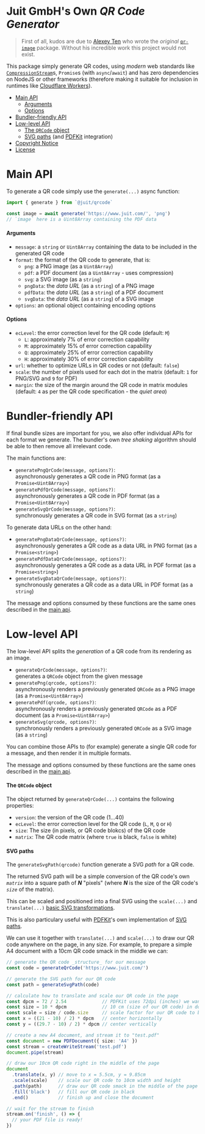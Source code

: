 Juit GmbH's Own _QR Code Generator_
===================================

> First of all, kudos are due to [Alexey Ten](https://github.com/alexeyten)
> who wrote the _original_ [`qr-image`](https://www.npmjs.com/package/qr-image)
> package. Without his incredible work this project would not exist.

This package simply generate QR codes, using _modern_ web standards like
[`CompressionStream`](https://developer.mozilla.org/en-US/docs/Web/API/CompressionStream)s,
`Promise`s (with `async`/`await`) and has zero dependencies on NodeJS or other
frameworks (therefore making it suitable for inclusion in runtimes like
[Cloudflare Workers](https://workers.cloudflare.com/)).

* [Main API](#main-api)
  * [Arguments](#arguments)
  * [Options](#options)
* [Bundler-friendly API](#bundler-friendly-api)
* [Low-level API](#low-level-api)
  * [The `QRCode` object](#the-qrcode-object)
  * [SVG paths](#svg-paths) (and [PDFKit](https://pdfkit.org/) integration)
* [Copyright Notice](NOTICE.md)
* [License](LICENSE.md)

# Main API

To generate a QR code simply use the `generate(...)` async function:

```typescript
import { generate } from `@juit/qrcode`

const image = await generate('https://www.juit.com/', 'png')
// `image` here is a Uint8Array containing the PDF data
```

#### Arguments

* `message`: a `string` or `Uint8Array` containing the data to be included in
             the generated QR code
* `format`: the format of the QR code to generate, that is:
  * `png`: a PNG image (as a `Uint8Array`)
  * `pdf`: a PDF document (as a `Uint8Array` - uses compression)
  * `svg`: a SVG image (as a `string`)
  * `pngData`: the _data URL_ (as a `string`) of a PNG image
  * `pdfData`: the _data URL_ (as a `string`) of a PDF document
  * `svgData`: the _data URL_ (as a `string`) of a SVG image
* `options`: an optional object containing encoding options

#### Options

* `ecLevel`: the error correction level for the QR code
             (default: `M`)
  * `L`: approximately 7% of error correction capability
  * `M`: approximately 15% of error correction capability
  * `Q`: approximately 25% of error correction capability
  * `H`: approximately 30% of error correction capability
* `url`: whether to optimize URLs in QR codes or not
         (default: `false`)
* `scale`: the number of pixels used for each dot in the matrix
           (default: `1` for PNG/SVG and `9` for PDF)
* `margin`: the size of the margin around the QR code in matrix modules
            (default: `4` as per the QR code specification - the _quiet area_)



# Bundler-friendly API

If final bundle sizes are important for you, we also offer individual APIs for
each format we generate. The bundler's own _tree shaking_ algorithm should be
able to then remove all irrelevant code.

The main functions are:

* `generatePngQrCode(message, options?)`: \
  asynchronously generates a QR code in PNG format (as a `Promise<Uint8Array>`)
* `generatePdfQrCode(message, options?)`: \
  asynchronously generates a QR code in PDF format (as a `Promise<Uint8Array>`)
* `generateSvgQrCode(message, options?)`: \
  synchronously generates a QR code in SVG format (as a `string`)

To generate data URLs on the other hand:

* `generatePngDataQrCode(message, options?)`: \
  asynchronously generates a QR code as a data URL in PNG format (as a `Promise<string>`)
* `generatePdfDataQrCode(message, options?)`: \
  asynchronously generates a QR code as a data URL in PDF format (as a `Promise<string>`)
* `generateSvgDataQrCode(message, options?)`: \
  synchronously generates a QR code as a data URL in PDF format (as a `string`)

The message and options consumed by these functions are the same ones described
in the [main api](#main-api).



# Low-level API

The low-level API splits the _generation_ of a QR code from its rendering as
an image.

* `generateQrCode(message, options?)`: \
  generates a `QRCode` object from the given message
* `generatePng(qrcode, options?)`: \
  asynchronously renders a previously generated `QRCode` as a PNG image
  (as a `Promise<Uint8Array>`)
* `generatePdf(qrcode, options?)`: \
  asynchronously renders a previously generated `QRCode` as a PDF document
  (as a `Promise<Uint8Array>`)
* `generateSvg(qrcode, options?)`: \
  synchronously renders a previously generated `QRCode` as a SVG image
  (as a `string`)

You can combine those APIs to (for example) generate a single QR code for
a message, and then render it in multiple formats.

The message and options consumed by these functions are the same ones described
in the [main api](#main-api).

#### The `QRCode` object

The object returned by `generateQrCode(...)` contains the following properties:

* `version`: the version of the QR code (1...40)
* `ecLevel`: the error correction level for the QR code (`L`, `M`, `Q` or `H`)
* `size`: The size (in pixels, or QR code blokcs) of the QR code
* `matrix`: The QR code matrix (where `true` is black, `false` is white)

#### SVG paths

The `generateSvgPath(qrcode)` function generate a SVG _path_ for a QR code.

The returned SVG path will be a simple conversion of the QR code's own
_`matrix`_ into a square path of _**N**_ "pixels" (where _**N**_ is the size of
the QR code's _`size`_ of the matrix).

This can be scaled and positioned into a final SVG using the `scale(...)` and
`translate(...)` [basic SVG transformations](https://developer.mozilla.org/en-US/docs/Web/G/Tutorial/Basic_Transformations).

This is also particulary useful with [PDFKit](https://pdfkit.org/)'s own
implementation of [SVG paths](https://pdfkit.org/docs/vector.html#svg_paths).

We can use it together with `translate(...)` and `scale(...)` to draw our QR
code anywhere on the page, in any size. For example, to prepare a simple A4
document with a 10cm QR code smack in the middle we can:

```typescript
// generate the QR code _structure_ for our message
const code = generateQrCode('https://www.juit.com/')

// generate the SVG path for our QR code
const path = generateSvgPath(code)

// calculate how to translate and scale our QR code in the page
const dpcm = 72 / 2.54             // PDFKit uses 72dpi (inches) we want metric!
const size = 10 * dpcm             // 10 cm (size of our QR code) in dots
const scale = size / code.size     // scale factor for our QR code to be 10 cm
const x = ((21 - 10) / 2) * dpcm   // center horizontally
const y = ((29.7 - 10) / 2) * dpcm // center vertically

// create a new A4 document, and stream it to "test.pdf"
const document = new PDFDocument({ size: 'A4' })
const stream = createWriteStream('test.pdf')
document.pipe(stream)

// draw our 10cm QR code right in the middle of the page
document
  .translate(x, y) // move to x = 5.5cm, y = 9.85cm
  .scale(scale)    // scale our QR code to 10cm width and height
  .path(path)      // draw our QR code smack in the middle of the page
  .fill('black')   // fill our QR code in black
  .end()           // finish up and close the document

// wait for the stream to finish
stream.on('finish', () => {
  // your PDF file is ready!
})
```
